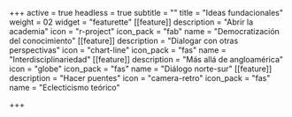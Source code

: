 +++
active = true
headless = true
subtitle = ""
title = "Ideas fundacionales"
weight = 02
widget = "featurette"
[[feature]]
description = "Abrir la academia"
icon = "r-project"
icon_pack = "fab"
name = "Democratización del conocimiento"
[[feature]]
description = "Dialogar con otras perspectivas"
icon = "chart-line"
icon_pack = "fas"
name = "Interdisciplinariedad"
[[feature]]
description = "Más allá de angloamérica"
icon = "globe"
icon_pack = "fas"
name = "Diálogo norte-sur"
[[feature]]
description = "Hacer puentes"
icon = "camera-retro"
icon_pack = "fas"
name = "Eclecticismo teórico"

+++
